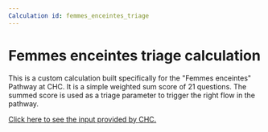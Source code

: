 ```yaml
---
Calculation id: femmes_enceintes_triage
---
```

# Femmes enceintes triage calculation

This is a custom calculation built specifically for the "Femmes enceintes" Pathway at CHC. It is a simple weighted sum score of 21 questions. The summed score is used as a triage parameter to trigger the right flow in the pathway.

[Click here to see the input provided by CHC.](https://docs.google.com/spreadsheets/d/1UgUR-koBh_l8t89Kt9UHF_n57VDLaOWXwubaqEH83kQ/edit?usp=sharing)
